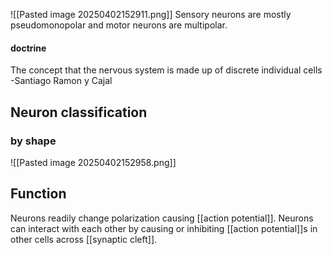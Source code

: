 
![[Pasted image 20250402152911.png]]
Sensory neurons are mostly pseudomonopolar and motor neurons are multipolar. 

#### doctrine
The concept that the nervous system is made up of discrete individual cells -Santiago Ramon y Cajal

## Neuron classification
### by shape
![[Pasted image 20250402152958.png]]


## Function
Neurons readily change polarization causing [[action potential]]. Neurons can interact with each other by causing or inhibiting [[action potential]]s in other cells across [[synaptic cleft]]. 